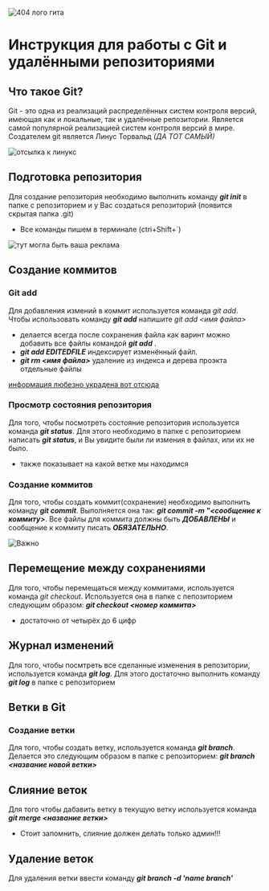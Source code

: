 ![404 лого гита](/pictures/git2.png)

# Инструкция для работы с Git и удалёнными репозиториями

## Что такое Git?

Git - это одна из реализаций распределённых систем контроля версий, имеющая как и локальные, так и удалённые репозитории. Является самой популярной реализацией систем контроля версий в мире. Создателем git является Линус Торвальд _(ДА ТОТ САМЫЙ)_

![отсылка к линукс](/pictures/linux.jpg)

## Подготовка репозитория

Для создание репозитория необходимо выполнить команду ___git init___  в папке с репозиторием и у Вас создаться репозиторий (появится скрытая папка .git)

* Все команды пишем в терминале (ctri+Shift+`)

![тут могла быть ваша реклама](/pictures/terminal.png)

## Создание коммитов

### Git add

Для добавления измений в коммит используется команда _git add_. Чтобы использовать команду ___git add___ напишите _git add <имя файла>_

* делается всегда после сохранения файла
как варинт можно добавить все файлы командой ___git add___ .
* ___git add EDITEDFILE___ индексирует изменённый файл.
* ___git rm <имя файла>___ удаление из индекса и дерева проэкта отдельные файлы

[информация любезно украдена вот отсюда](https://gist.github.com/rdnvndr/cb21a06c5a71fd71213aed1619380b8e)

### Просмотр состояния репозитория

Для того, чтобы посмотреть состояние репозитория используется команда ___git status___. Для этого необходимо в папке с репозиторием написать ___git status___, и Вы увидите были ли измения в файлах, или их не было.

* также показывает на какой ветке мы находимся

### Создание коммитов

Для того, чтобы создать коммит(сохранение) необходимо выполнить команду ___git commit___. Выполняется она так: ___git commit -m "<сообщение к коммиту>___. Все файлы для коммита должны быть *__ДОБАВЛЕНЫ__* и сообщение к коммиту писать *__ОБЯЗАТЕЛЬНО__*.

![Важно](/pictures/important.jpg)

## Перемещение между сохранениями

Для того, чтобы перемещаться между коммитами, используется команда _git checkout_. Используется она в папке с пепозиторием следующим образом: ___git checkout <номер коммита>___

* достаточно от четырёх до 6 цифр

## Журнал изменений

Для того, чтобы посмтреть все сделанные изменения в репозитории, используется команда ___git log___. Для этого достаточно выполнить команду ___git log___ в папке с репозиторием

## Ветки в Git

### Создание ветки

Для того, чтобы создать ветку, используется команда ___git branch___. Делается это следующим образом в папке с репозиторием: ___git branch <название новой ветки>___

## Слияние веток

Для того чтобы дабавить ветку в текущую ветку используется команда ___git merge <название ветки>___

* Стоит запомнить, слияние должен делать только админ!!!

## Удаление веток

Для удаления ветки ввести команду ___git branch -d 'name branch'___
